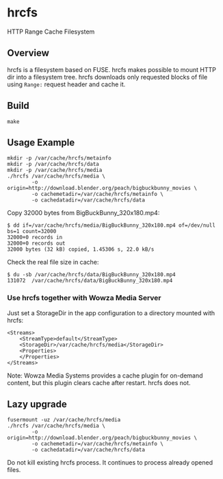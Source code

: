 # hrcfs
HTTP Range Cache Filesystem

## Overview

hrcfs is a filesystem based on FUSE. hrcfs makes possible to mount HTTP dir
into a filesystem tree. hrcfs downloads only requested blocks of file using
`Range:` request header and cache it.

## Build

    make

## Usage Example

    mkdir -p /var/cache/hrcfs/metainfo
    mkdir -p /var/cache/hrcfs/data
    mkdir -p /var/cache/hrcfs/media
    ./hrcfs /var/cache/hrcfs/media \
            -o origin=http://download.blender.org/peach/bigbuckbunny_movies \
            -o cachemetadir=/var/cache/hrcfs/metainfo \
            -o cachedatadir=/var/cache/hrcfs/data

Copy 32000 bytes from BigBuckBunny_320x180.mp4:

    $ dd if=/var/cache/hrcfs/media/BigBuckBunny_320x180.mp4 of=/dev/null bs=1 count=32000
    32000+0 records in
    32000+0 records out
    32000 bytes (32 kB) copied, 1.45306 s, 22.0 kB/s

Check the real file size in cache:

    $ du -sb /var/cache/hrcfs/data/BigBuckBunny_320x180.mp4 
    131072	/var/cache/hrcfs/data/BigBuckBunny_320x180.mp4

### Use hrcfs together with Wowza Media Server

Just set a StorageDir in the app configuration to a directory mounted with hrcfs:

    <Streams>
        <StreamType>default</StreamType>
        <StorageDir>/var/cache/hrcfs/media</StorageDir>
        <Properties>
        </Properties>
    </Streams>

Note: Wowza Media Systems provides a cache plugin for on-demand content, but
this plugin clears cache after restart. hrcfs does not.

## Lazy upgrade

    fusermount -uz /var/cache/hrcfs/media
    ./hrcfs /var/cache/hrcfs/media \
            -o origin=http://download.blender.org/peach/bigbuckbunny_movies \
            -o cachemetadir=/var/cache/hrcfs/metainfo \
            -o cachedatadir=/var/cache/hrcfs/data

Do not kill existing hrcfs process. It continues to process already opened files.
